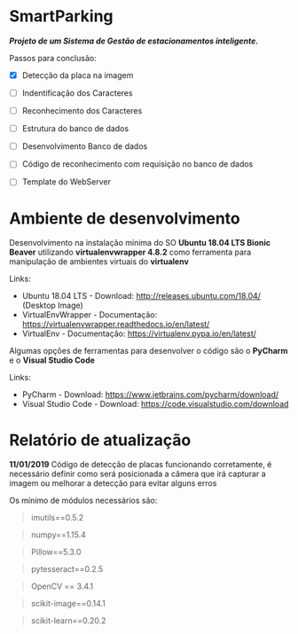 # SmartParking

**_Projeto de um Sistema de Gestão de estacionamentos inteligente._**

Passos para conclusão:

- [x] Detecção da placa na imagem

- [ ] Indentificação dos Caracteres

- [ ] Reconhecimento dos Caracteres

- [ ] Estrutura do banco de dados

- [ ] Desenvolvimento Banco de dados

- [ ] Código de reconhecimento com requisição no banco de dados

- [ ] Template do WebServer



# Ambiente de desenvolvimento

Desenvolvimento na instalação mínima do SO **Ubuntu 18.04 LTS Bionic Beaver** utilizando **virtualenvwrapper 4.8.2** como ferramenta para manipulação de ambientes virtuais do **virtualenv**

Links:
* Ubuntu 18.04 LTS - Download: http://releases.ubuntu.com/18.04/  (Desktop Image)
* VirtualEnvWrapper - Documentação: https://virtualenvwrapper.readthedocs.io/en/latest/
* VirtualEnv - Documentação: https://virtualenv.pypa.io/en/latest/

Algumas opções de ferramentas para desenvolver o código são o **PyCharm** e o **Visual Studio Code**

Links:
* PyCharm - Download: https://www.jetbrains.com/pycharm/download/
* Visual Studio Code - Download: https://code.visualstudio.com/download

# Relatório de atualização

**11/01/2019**
Código de detecção de placas funcionando corretamente, é necessário definir como será posicionada a câmera que irá capturar a imagem ou melhorar a detecção para evitar alguns erros

Os mínimo de módulos necessários são:

> imutils==0.5.2

> numpy==1.15.4

> Pillow==5.3.0

> pytesseract==0.2.5

> OpenCV == 3.4.1

> scikit-image==0.14.1

> scikit-learn==0.20.2






